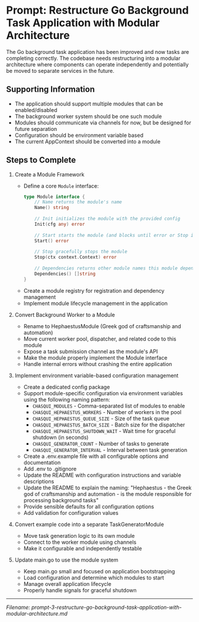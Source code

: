 # Prompt: Restructure Go Background Task Application with Modular Architecture

The Go background task application has been improved and now tasks are completing correctly. The codebase needs restructuring into a modular architecture where components can operate independently and potentially be moved to separate services in the future.

## Supporting Information

- The application should support multiple modules that can be enabled/disabled
- The background worker system should be one such module
- Modules should communicate via channels for now, but be designed for future separation
- Configuration should be environment variable based
- The current AppContext should be converted into a module

## Steps to Complete

1. Create a Module Framework
   - Define a core `Module` interface:
     ```go
     type Module interface {
         // Name returns the module's name
         Name() string
         
         // Init initializes the module with the provided config
         Init(cfg any) error
         
         // Start starts the module (and blocks until error or Stop is called)
         Start() error
         
         // Stop gracefully stops the module
         Stop(ctx context.Context) error
         
         // Dependencies returns other module names this module depends on
         Dependencies() []string
     }
     ```
   - Create a module registry for registration and dependency management
   - Implement module lifecycle management in the application

2. Convert Background Worker to a Module
   - Rename to HephaestusModule (Greek god of craftsmanship and automation)
   - Move current worker pool, dispatcher, and related code to this module
   - Expose a task submission channel as the module's API
   - Make the module properly implement the Module interface
   - Handle internal errors without crashing the entire application

3. Implement environment variable-based configuration management
   - Create a dedicated config package
   - Support module-specific configuration via environment variables using the following naming pattern:
     - `CHASQUI_MODULES` - Comma-separated list of modules to enable
     - `CHASQUI_HEPHAESTUS_WORKERS` - Number of workers in the pool
     - `CHASQUI_HEPHAESTUS_QUEUE_SIZE` - Size of the task queue
     - `CHASQUI_HEPHAESTUS_BATCH_SIZE` - Batch size for the dispatcher
     - `CHASQUI_HEPHAESTUS_SHUTDOWN_WAIT` - Wait time for graceful shutdown (in seconds)
     - `CHASQUI_GENERATOR_COUNT` - Number of tasks to generate
     - `CHASQUI_GENERATOR_INTERVAL` - Interval between task generation
   - Create a .env.example file with all configurable options and documentation
   - Add .env to .gitignore
   - Update the README with configuration instructions and variable descriptions
   - Update the README to explain the naming: "Hephaestus - the Greek god of craftsmanship and automation - is the module responsible for processing background tasks"
   - Provide sensible defaults for all configuration options
   - Add validation for configuration values

4. Convert example code into a separate TaskGeneratorModule
   - Move task generation logic to its own module
   - Connect to the worker module using channels
   - Make it configurable and independently testable

5. Update main.go to use the module system
   - Keep main.go small and focused on application bootstrapping
   - Load configuration and determine which modules to start
   - Manage overall application lifecycle
   - Properly handle signals for graceful shutdown

---
_Filename: prompt-3-restructure-go-background-task-application-with-modular-architecture.md_